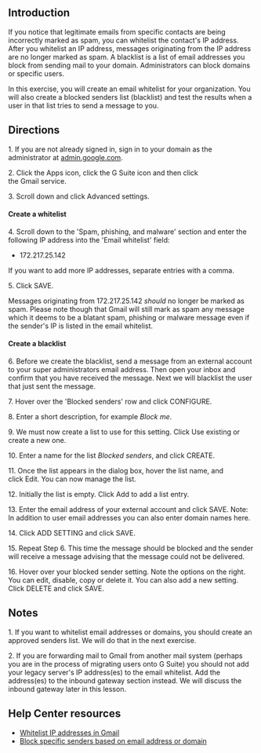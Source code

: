 ## Introduction

If you notice that legitimate emails from specific contacts are being incorrectly marked as spam, you can whitelist the contact's IP address. After you whitelist an IP address, messages originating from the IP address are no longer marked as spam. A blacklist is a list of email addresses you block from sending mail to your domain. Administrators can block domains or specific users.

In this exercise, you will create an email whitelist for your organization. You will also create a blocked senders list (blacklist) and test the results when a user in that list tries to send a message to you.

## Directions

1\. If you are not already signed in, sign in to your domain as the administrator at [admin.google.com](https://admin.google.com/).

2\. Click the Apps icon, click the G Suite icon and then click the Gmail service.

3\. Scroll down and click Advanced settings.

#### Create a whitelist

4\. Scroll down to the 'Spam, phishing, and malware' section and enter the following IP address into the 'Email whitelist' field:

-   172.217.25.142

If you want to add more IP addresses, separate entries with a comma.

5\. Click SAVE.

Messages originating from 172.217.25.142 *should* no longer be marked as spam. Please note though that Gmail will still mark as spam any message which it deems to be a blatant spam, phishing or malware message even if the sender's IP is listed in the email whitelist.

#### Create a blacklist

6\. Before we create the blacklist, send a message from an external account to your super administrators email address. Then open your inbox and confirm that you have received the message. Next we will blacklist the user that just sent the message.

7\. Hover over the 'Blocked senders' row and click CONFIGURE.

8\. Enter a short description, for example *Block me*.

9\. We must now create a list to use for this setting. Click Use existing or create a new one.

10\. Enter a name for the list *Blocked senders*, and click CREATE.

11\. Once the list appears in the dialog box, hover the list name, and click Edit. You can now manage the list.

12\. Initially the list is empty. Click Add to add a list entry.

13\. Enter the email address of your external account and click SAVE. Note: In addition to user email addresses you can also enter domain names here.

14\. Click ADD SETTING and click SAVE.

15\. Repeat Step 6. This time the message should be blocked and the sender will receive a message advising that the message could not be delivered.

16\. Hover over your blocked sender setting. Note the options on the right. You can edit, disable, copy or delete it. You can also add a new setting. Click DELETE and click SAVE.

## Notes

1\. If you want to whitelist email addresses or domains, you should create an approved senders list. We will do that in the next exercise.

2\. If you are forwarding mail to Gmail from another mail system (perhaps you are in the process of migrating users onto G Suite) you should not add your legacy server's IP address(es) to the email whitelist. Add the address(es) to the inbound gateway section instead. We will discuss the inbound gateway later in this lesson.

## Help Center resources

-   [Whitelist IP addresses in Gmail](https://support.google.com/a/answer/60751 "Whitelist IP addresses in Gmail")
-   [Block specific senders based on email address or domain](https://support.google.com/a/answer/2364632 "Block specific senders based on email address or domain")
